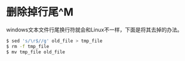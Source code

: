 # 删除掉行尾^M

windows文本文件行尾换行符就会和Linux不一样，下面是将其去掉的办法。

```bash
$ sed 's/\r$//g' old_file > tmp_file
$ rm -f tmp_file
$ mv tmp_file old_file
```
